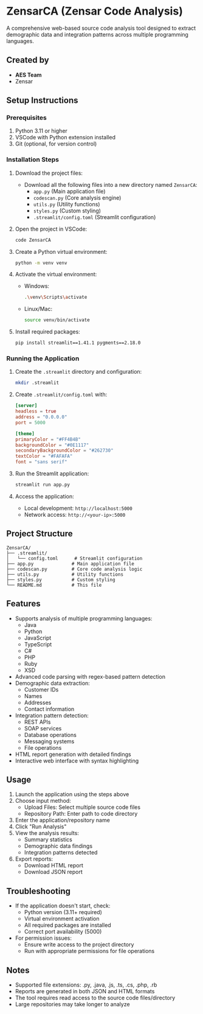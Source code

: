 # ZensarCA (Zensar Code Analysis)

A comprehensive web-based source code analysis tool designed to extract demographic data and integration patterns across multiple programming languages.

## Created by
- **AES Team**
- Zensar

## Setup Instructions

### Prerequisites
1. Python 3.11 or higher
2. VSCode with Python extension installed
3. Git (optional, for version control)

### Installation Steps

1. Download the project files:
   - Download all the following files into a new directory named `ZensarCA`:
     - `app.py` (Main application file)
     - `codescan.py` (Core analysis engine)
     - `utils.py` (Utility functions)
     - `styles.py` (Custom styling)
     - `.streamlit/config.toml` (Streamlit configuration)

2. Open the project in VSCode:
   ```bash
   code ZensarCA
   ```

3. Create a Python virtual environment:
   ```bash
   python -m venv venv
   ```

4. Activate the virtual environment:
   - Windows:
     ```bash
     .\venv\Scripts\activate
     ```
   - Linux/Mac:
     ```bash
     source venv/bin/activate
     ```

5. Install required packages:
   ```bash
   pip install streamlit==1.41.1 pygments==2.18.0
   ```

### Running the Application

1. Create the `.streamlit` directory and configuration:
   ```bash
   mkdir .streamlit
   ```

2. Create `.streamlit/config.toml` with:
   ```toml
   [server]
   headless = true
   address = "0.0.0.0"
   port = 5000

   [theme]
   primaryColor = "#FF4B4B"
   backgroundColor = "#0E1117"
   secondaryBackgroundColor = "#262730"
   textColor = "#FAFAFA"
   font = "sans serif"
   ```

3. Run the Streamlit application:
   ```bash
   streamlit run app.py
   ```

4. Access the application:
   - Local development: `http://localhost:5000`
   - Network access: `http://<your-ip>:5000`

## Project Structure

```
ZensarCA/
├── .streamlit/
│   └── config.toml      # Streamlit configuration
├── app.py              # Main application file
├── codescan.py         # Core code analysis logic
├── utils.py            # Utility functions
├── styles.py           # Custom styling
└── README.md           # This file
```

## Features
- Supports analysis of multiple programming languages:
  - Java
  - Python
  - JavaScript
  - TypeScript
  - C#
  - PHP
  - Ruby
  - XSD
- Advanced code parsing with regex-based pattern detection
- Demographic data extraction:
  - Customer IDs
  - Names
  - Addresses
  - Contact information
- Integration pattern detection:
  - REST APIs
  - SOAP services
  - Database operations
  - Messaging systems
  - File operations
- HTML report generation with detailed findings
- Interactive web interface with syntax highlighting

## Usage
1. Launch the application using the steps above
2. Choose input method:
   - Upload Files: Select multiple source code files
   - Repository Path: Enter path to code directory
3. Enter the application/repository name
4. Click "Run Analysis"
5. View the analysis results:
   - Summary statistics
   - Demographic data findings
   - Integration patterns detected
6. Export reports:
   - Download HTML report
   - Download JSON report

## Troubleshooting
- If the application doesn't start, check:
  - Python version (3.11+ required)
  - Virtual environment activation
  - All required packages are installed
  - Correct port availability (5000)
- For permission issues:
  - Ensure write access to the project directory
  - Run with appropriate permissions for file operations

## Notes
- Supported file extensions: .py, .java, .js, .ts, .cs, .php, .rb
- Reports are generated in both JSON and HTML formats
- The tool requires read access to the source code files/directory
- Large repositories may take longer to analyze
